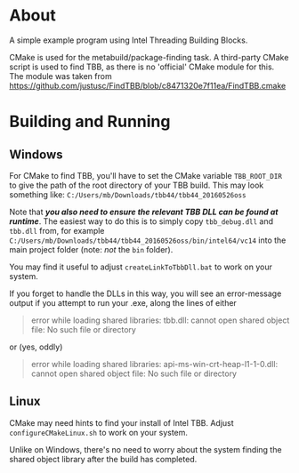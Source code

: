 About
=====

A simple example program using Intel Threading Building Blocks.

CMake is used for the metabuild/package-finding task.
A third-party CMake script is used to find TBB, as there is no 'official' CMake module for this.
The module was taken from
https://github.com/justusc/FindTBB/blob/c8471320e7f11ea/FindTBB.cmake


Building and Running
====================

Windows
-------

For CMake to find TBB, you'll have to set the CMake variable `TBB_ROOT_DIR` to give the path of the root directory of your TBB build. This may look something like: `C:/Users/mb/Downloads/tbb44/tbb44_20160526oss`

Note that ***you also need to ensure the relevant TBB DLL can be found at runtime***.
The easiest way to do this is to simply copy `tbb_debug.dll` and `tbb.dll` from, for example `C:/Users/mb/Downloads/tbb44/tbb44_20160526oss/bin/intel64/vc14`
into the main project folder (note: *not* the `bin` folder).

You may find it useful to adjust `createLinkToTbbDll.bat` to work on your system.

If you forget to handle the DLLs in this way, you will see an error-message output if you attempt to run your .exe, along the lines of either

> error while loading shared libraries: tbb.dll: cannot open shared object file: No such file or directory

or (yes, oddly)

> error while loading shared libraries: api-ms-win-crt-heap-l1-1-0.dll: cannot open shared object file: No such file or directory


Linux
-----

CMake may need hints to find your install of Intel TBB. Adjust `configureCMakeLinux.sh` to work on your system.

Unlike on Windows, there's no need to worry about the system finding the shared object library after the build has completed.

